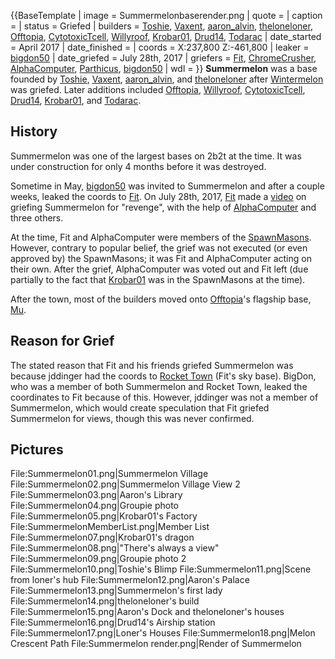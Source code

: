 {{BaseTemplate
| image = Summermelonbaserender.png
| quote =
| caption =
| status = Griefed
| builders = [Toshie](https://2b2t.miraheze.org/wiki/Toshie), [Vaxent](https://2b2t.miraheze.org/wiki/Vaxent), [aaron_alvin](https://2b2t.miraheze.org/wiki/aaron_alvin), [theloneloner](https://2b2t.miraheze.org/wiki/theloneloner), [Offtopia](https://2b2t.miraheze.org/wiki/Offtopia), [CytotoxicTcell](https://2b2t.miraheze.org/wiki/CytotoxicTcell), [Willyroof](https://2b2t.miraheze.org/wiki/Willyroof), [Krobar01](https://2b2t.miraheze.org/wiki/Krobar01), [Drud14](https://2b2t.miraheze.org/wiki/Drud14), [Todarac](https://2b2t.miraheze.org/wiki/Todarac)
| date_started = April 2017
| date_finished =
| coords = X:237,800  Z:-461,800
| leaker = [bigdon50](https://2b2t.miraheze.org/wiki/bigdon50)
| date_griefed = July 28th, 2017
| griefers = [Fit](https://2b2t.miraheze.org/wiki/Fit), [ChromeCrusher](https://2b2t.miraheze.org/wiki/ChromeCrusher), [AlphaComputer](https://2b2t.miraheze.org/wiki/AlphaComputer), [Parthicus](https://2b2t.miraheze.org/wiki/Parthicus), [bigdon50](https://2b2t.miraheze.org/wiki/bigdon50)
| wdl =
}}
**Summermelon** was a base founded by [Toshie](https://2b2t.miraheze.org/wiki/Toshie), [Vaxent](https://2b2t.miraheze.org/wiki/Vaxent), [aaron_alvin](https://2b2t.miraheze.org/wiki/aaron_alvin), and [theloneloner](https://2b2t.miraheze.org/wiki/theloneloner) after [Wintermelon](https://2b2t.miraheze.org/wiki/Wintermelon) was griefed. Later additions included [Offtopia](https://2b2t.miraheze.org/wiki/Offtopia), [Willyroof](https://2b2t.miraheze.org/wiki/Willyroof), [CytotoxicTcell](https://2b2t.miraheze.org/wiki/CytotoxicTcell), [Drud14](https://2b2t.miraheze.org/wiki/Drud14), [Krobar01](https://2b2t.miraheze.org/wiki/Krobar01), and [Todarac](https://2b2t.miraheze.org/wiki/Todarac).

## History
Summermelon was one of the largest bases on 2b2t at the time. It was under construction for only 4 months before it was destroyed.

Sometime in May, [bigdon50](https://2b2t.miraheze.org/wiki/bigdon50) was invited to Summermelon and after a couple weeks, leaked the coords to [Fit](https://2b2t.miraheze.org/wiki/Fit). On July 28th, 2017, [Fit](https://2b2t.miraheze.org/wiki/Fit) made a [video](https://www.youtube.com/watch?v=iyHku5duVvw) on griefing Summermelon for "revenge", with the help of [AlphaComputer](https://2b2t.miraheze.org/wiki/AlphaComputer) and three others.

At the time, Fit and AlphaComputer were members of the [SpawnMasons](https://2b2t.miraheze.org/wiki/SpawnMasons). However, contrary to popular belief, the grief was not executed (or even approved by) the SpawnMasons; it was Fit and AlphaComputer acting on their own. After the grief, AlphaComputer was voted out and Fit left (due partially to the fact that [Krobar01](https://2b2t.miraheze.org/wiki/Krobar01) was in the SpawnMasons at the time).

After the town, most of the builders moved onto [Offtopia](https://2b2t.miraheze.org/wiki/Offtopia)'s flagship base, [Mu](https://2b2t.miraheze.org/wiki/Mu).

## Reason for Grief
The stated reason that Fit and his friends griefed Summermelon was because jddinger had the coords to [Rocket Town](https://2b2t.miraheze.org/wiki/Rocket_Town) (Fit's sky base). BigDon, who was a member of both Summermelon and Rocket Town, leaked the coordinates to Fit because of this. However, jddinger was not a member of Summermelon, which would create speculation that Fit griefed Summermelon for views, though this was never confirmed.

## Pictures
<gallery orientation="landscape" widths="190">
File:Summermelon01.png|Summermelon Village
File:Summermelon02.png|Summermelon Village View 2
File:Summermelon03.png|Aaron's Library
File:Summermelon04.png|Groupie photo
File:Summermelon05.png|Krobar01's Factory
File:SummermelonMemberList.png|Member List
File:Summermelon07.png|Krobar01's dragon
File:Summermelon08.png|"There's always a view"
File:Summermelon09.png|Groupie photo 2
File:Summermelon10.png|Toshie's Blimp
File:Summermelon11.png|Scene from loner's hub
File:Summermelon12.png|Aaron's Palace
File:Summermelon13.png|Summermelon's first lady
File:Summermelon14.png|theloneloner's build
File:Summermelon15.png|Aaron's Dock and theloneloner's houses
File:Summermelon16.png|Drud14's Airship station
File:Summermelon17.png|Loner's Houses
File:Summermelon18.png|Melon Crescent Path
File:Summermelon render.png|Render of Summermelon
</gallery>